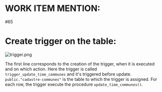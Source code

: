 # **WORK ITEM MENTION:**
#65

# Create trigger on the table:

![trigger.png](/.attachments/trigger-7b8a4545-3df9-4040-9297-14f4fdf0f10e.png) 

The first line corresponds to the creation of the trigger, when it is executed and on which action. Here the trigger is called `trigger_update_time_communes` and it's triggered before update.
`public."cadastre-communes"` is the table to which the trigger is assigned.
For each row, the trigger execute the procedure `update_time_communes()`.
